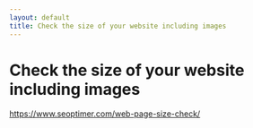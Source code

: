 ```yaml
---
layout: default
title: Check the size of your website including images
---
```

# Check the size of your website including images

https://www.seoptimer.com/web-page-size-check/

